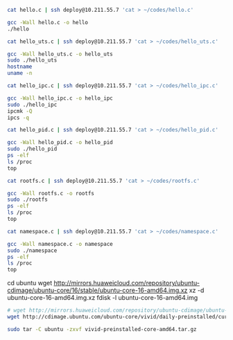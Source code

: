 
```bash
cat hello.c | ssh deploy@10.211.55.7 'cat > ~/codes/hello.c'
```

```bash
gcc -Wall hello.c -o hello
./hello
```

```bash
cat hello_uts.c | ssh deploy@10.211.55.7 'cat > ~/codes/hello_uts.c'
```

```bash
gcc -Wall hello_uts.c -o hello_uts
sudo ./hello_uts
hostname
uname -n
```


```bash
cat hello_ipc.c | ssh deploy@10.211.55.7 'cat > ~/codes/hello_ipc.c'
```

```bash
gcc -Wall hello_ipc.c -o hello_ipc
sudo ./hello_ipc
ipcmk -Q
ipcs -q
```



```bash
cat hello_pid.c | ssh deploy@10.211.55.7 'cat > ~/codes/hello_pid.c'
```

```bash
gcc -Wall hello_pid.c -o hello_pid
sudo ./hello_pid
ps -elf
ls /proc
top
```


```bash
cat rootfs.c | ssh deploy@10.211.55.7 'cat > ~/codes/rootfs.c'
```

```bash
gcc -Wall rootfs.c -o rootfs
sudo ./rootfs
ps -elf
ls /proc
top
```


```bash
cat namespace.c | ssh deploy@10.211.55.7 'cat > ~/codes/namespace.c'
```

```bash
gcc -Wall namespace.c -o namespace
sudo ./namespace
ps -elf
ls /proc
top
```

cd ubuntu
wget http://mirrors.huaweicloud.com/repository/ubuntu-cdimage/ubuntu-core/16/stable/ubuntu-core-16-amd64.img.xz
xz -d ubuntu-core-16-amd64.img.xz
fdisk -l ubuntu-core-16-amd64.img

```bash
# wget http://mirrors.huaweicloud.com/repository/ubuntu-cdimage/ubuntu-core/vivid/daily-preinstalled/current/vivid-preinstalled-core-amd64.tar.gz
wget http://cdimage.ubuntu.com/ubuntu-core/vivid/daily-preinstalled/current/vivid-preinstalled-core-amd64.tar.gz

sudo tar -C ubuntu -zxvf vivid-preinstalled-core-amd64.tar.gz
```

